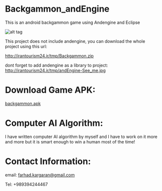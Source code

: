# Backgammon_andEngine
This is an android backgammon game using Andengine and Eclipse

![alt tag](http://iranoffline.com/download/Linkedin/Backgammon/backgammon.jpg)

This project does not include andengine, you can download the whole project using this url:

http://irantourism24.ir/tmp/Backgammon.zip

dont forget to add andengine as a library to project:
http://irantourism24.ir/tmp/andEngine-See_me.jpg


# Download Game APK:
[backgammon.apk](http://iranoffline.com/download/Linkedin/Backgammon/backgammon.apk)


# Computer AI Algorithm:
I have written computer AI algorithm by myself and I have to work on it more and more but it is smart enough to win a human most of the time!

# Contact Information:

email: farhad.kargaran@gmail.com

Tel: +989394244467
